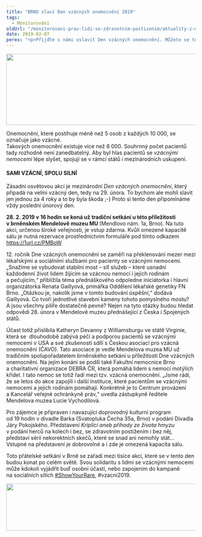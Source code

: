 ```yaml
---
title: "BRNO slaví Den vzácných onemocnění 2019"
tags:
  - Monitorování
oldUrl: "/monitorovani-prav-lidi-se-zdravotnim-postizenim/aktuality-z-monitorovani/aktuality-z-monitorovani-2019/brno-slavi-den-vzacnych-onemocneni-2019/"
date: 2019-02-07
perex: "<p>Přijďte s námi oslavit Den vzácných onemocnění. Můžete se těšit na diskuzi se zajímavými hosty. Zapojila se i Kancelář veřejného ochránce práv.</p>"
---
```


<!-- imported from the old website -->

<p><img src="https://www.ochrance.cz/uploads/RTEmagicC_vzacna-1.jpg.jpg" width="635" height="189" alt="" /></p><p>Onemocnění, které postihuje méně než 5 osob z každých 10 000, se označuje jako vzácné. <br /> Takových onemocnění existuje více než 8 000. Souhrnný počet pacientů tady rozhodně není zanedbatelný. Aby byl hlas pacientů se <i>vzácnými nemocemi</i> lépe slyšet, spojují se v rámci států i mezinárodních uskupení. </p> <h4>SAMI VZÁCNÍ, SPOLU SILNÍ</h4> <p>Zásadní osvětovou akcí je mezinárodní <i>Den vzácných onemocnění</i>, který připadá na velmi vzácný den, tedy na 29. února. To bychom ale mohli slavit jen jednou za 4 roky a to by byla škoda ;-) Proto si tento den připomínáme vždy poslední únorový den. </p> <p><b>28. 2. 2019 v 16 hodin se koná už tradiční setkání u této příležitosti v brněnském Mendelově muzeu MU </b>(Mendlovo nám. 1a, Brno). Na tuto akci, určenou široké veřejnosti, je vstup zdarma. Kvůli omezené kapacitě sálu je nutná rezervace prostřednictvím formuláře pod tímto odkazem <a href="https://1url.cz/PMBoW" target="blank">https://1url.cz/PMBoW</a></p> <p>12. ročník Dne vzácných onemocnění se zaměří na překlenování mezer mezi lékařskými a sociálními službami pro pacienty se vzácnými nemocemi. „Snažíme se vybudovat stabilní most – síť služeb – které usnadní každodenní život lidem žijícím se vzácnou nemocí i jejich rodinám a pečujícím,“ přiblížila téma přednáškového odpoledne iniciátorka i hlavní organizátorka Renata Gaillyová, primářka Oddělení lékařské genetiky FN Brno. „Otázkou je, nakolik jsme v tomto budování úspěšní,“ dodává Gaillyová. Co tvoří jednotlivé stavební kameny tohoto pomyslného mostu? A jsou všechny pilíře dostatečně pevné? Nejen na tyto otázky budou hledat odpovědi 28. února v Mendelově muzeu přednášející z Česka i Spojených států. </p> <p>Účast totiž přislíbila Katheryn Devanny z Williamsburgu ve státě Virginie, která se  dlouhodobě zabývá péčí a podporou pacientů se vzácnými nemocemi v USA a své zkušenosti sdílí s Českou asociací pro vzácná onemocnění (ČAVO). Tato asociace je vedle Mendelova muzea MU už tradičním spolupořadatelem brněnského setkání u příležitosti Dne vzácných onemocnění. Na jejím konání se podílí také Fakultní nemocnice Brno a charitativní organizace DEBRA ČR, která pomáhá lidem s nemocí motýlích křídel. I tato nemoc se totiž řadí mezi tzv. vzácná onemocnění. „Jsme rádi, že se letos do akce zapojili i další instituce, které pacientům se vzácnými nemocemi a jejich rodinám pomáhají. Konkrétně je to Centrum provázení a Kancelář veřejné ochránkyně práv,“ uvedla zástupkyně ředitele Mendelova muzea Lucie Vychodilová. </p> <p>Pro zájemce je připraven i navazující doprovodný kulturní program od 19 hodin v divadle Barka (Svatopluka Čecha 35a, Brno) v podání Divadla Járy Pokojského. Představení <i>Kriplíci aneb příhody ze života hmyzu</i> v podání herců na kolech i bez, se zdravotním postižením i bez něj, představí sérií nekorektních skečů, které se snad ani nemohly stát... Vstupné na představení je dobrovolné a i zde je omezená kapacita sálu.</p> <p>Toto přátelské setkání v Brně se zařadí mezi tisíce akcí, které se v tento den budou konat po celém světě. Svou solidaritu s lidmi se vzácnými nemocemi může kdokoli vyjádřit buď osobní účastí, nebo zapojením do kampaně na sociálních sítích <a href="https://www.facebook.com/hashtag/showyourrare?epa=HASHTAG" target="_blank">#ShowYourRare</a>, #vzacni2019.</p><p><img src="https://www.ochrance.cz/uploads/RTEmagicC_vzacna-2.jpg.jpg" width="635" height="125" alt="" /></p>
